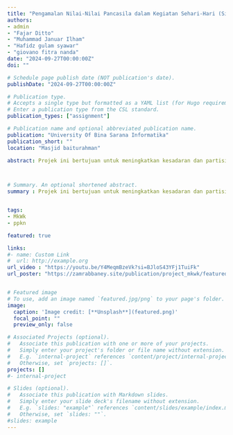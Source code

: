 ```yaml
---
title: "Pengamalan Nilai-Nilai Pancasila dalam Kegiatan Sehari-Hari (Sila Ke-3) - Gotong Royong"
authors:
- admin 
- "Fajar Ditto"
- "Muhammad Januar Ilham"
- "Hafidz gulam syawar"
- "giovano fitra nanda"
date: "2024-09-27T00:00:00Z"
doi: ""

# Schedule page publish date (NOT publication's date).
publishDate: "2024-09-27T00:00:00Z"

# Publication type.
# Accepts a single type but formatted as a YAML list (for Hugo requirements).
# Enter a publication type from the CSL standard.
publication_types: ["assignment"]

# Publication name and optional abbreviated publication name.
publication: "University Of Bina Sarana Informatika"
publication_short: ""
location: "Masjid baiturahman"

abstract: Projek ini bertujuan untuk meningkatkan kesadaran dan partisipasi masyarakat dalam menjaga kebersihan dan keindahan masjid melalui kegiatan gotong royong. Dengan kegiatan ini, diharapkan dapat meningkatkan rasa tanggung jawab dan kesadaran akan pentingnya menjaga kebersihan dan keindahan masjid. Selain itu, projek ini juga bertujuan untuk memperkuat hubungan antara masyarakat dan masjid, serta meningkatkan kesadaran akan pentingnya kerja sama dan gotong royong dalam masyarakat.



# Summary. An optional shortened abstract.
summary : Projek ini bertujuan untuk meningkatkan kesadaran dan partisipasi masyarakat dalam menjaga kebersihan dan keindahan masjid melalui kegiatan gotong royong. Dengan melibatkan masyarakat, diharapkan dapat meningkatkan rasa tanggung jawab dan kesadaran akan pentingnya menjaga kebersihan dan keindahan masjid.


tags:
- MkWk 
- ppkn

featured: true

links:
#- name: Custom Link
#  url: http://example.org
url_video : "https://youtu.be/Y4MeqmBzeVk?si=BJloS43YFj1TuiFk"
url_poster: "https://zamrabbaney.site/publication/project_mkwk/featured.png"


# Featured image
# To use, add an image named `featured.jpg/png` to your page's folder. 
image:
  caption: 'Image credit: [**Unsplash**](featured.png)'
  focal_point: ""
  preview_only: false

# Associated Projects (optional).
#   Associate this publication with one or more of your projects.
#   Simply enter your project's folder or file name without extension.
#   E.g. `internal-project` references `content/project/internal-project/index.md`.
#   Otherwise, set `projects: []`.
projects: []
#- internal-project

# Slides (optional).
#   Associate this publication with Markdown slides.
#   Simply enter your slide deck's filename without extension.
#   E.g. `slides: "example"` references `content/slides/example/index.md`.
#   Otherwise, set `slides: ""`.
#slides: example
---
```

